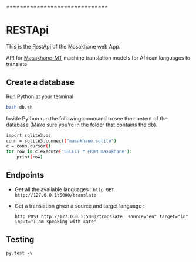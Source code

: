 ==============================

# RESTApi 
This is the RestApi of the Masakhane web App.

API for [Masakhane-MT](https://github.com/masakhane-io/masakhane-mt) machine translation models for African languages to translate

## Create a database

Run Python at your terminal

```sh
bash db.sh
```

Inside Python run the following command to see the content of the database (Make sure you're in the folder that contains the db).

```sh
import sqlite3,os
conn = sqlite3.connect("masakhane.sqlite")
c = conn.cursor()
for row in c.execute('SELECT * FROM masakhane'):
    print(row)
```

## Endpoints 

- Get all the available languages : `http GET http://127.0.0.1:5000/translate`
- Get a translation given a source and target language : 

    ```http POST http://127.0.0.1:5000/translate  source="en" target="ln" input="I am speaking with cate"```
    
    
 ## Testing 

`py.test -v`